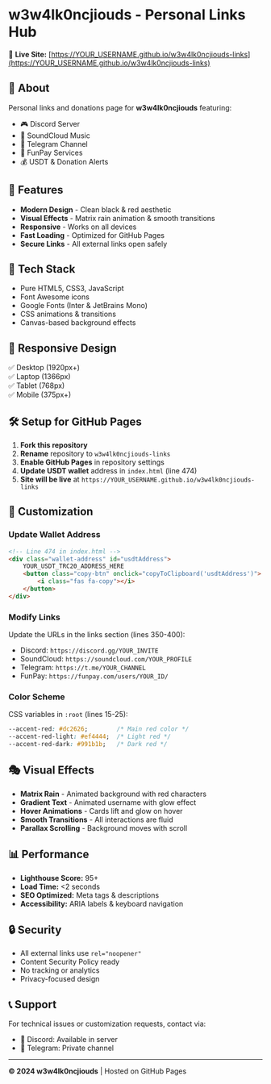 # w3w4lk0ncjiouds - Personal Links Hub

🔗 **Live Site:** [https://YOUR_USERNAME.github.io/w3w4lk0ncjiouds-links](https://YOUR_USERNAME.github.io/w3w4lk0ncjiouds-links)

## 🎯 About

Personal links and donations page for **w3w4lk0ncjiouds** featuring:

- 🎮 Discord Server
- 🎵 SoundCloud Music
- 💬 Telegram Channel  
- 🛒 FunPay Services
- 💰 USDT & Donation Alerts

## 🎨 Features

- **Modern Design** - Clean black & red aesthetic
- **Visual Effects** - Matrix rain animation & smooth transitions
- **Responsive** - Works on all devices
- **Fast Loading** - Optimized for GitHub Pages
- **Secure Links** - All external links open safely

## 🚀 Tech Stack

- Pure HTML5, CSS3, JavaScript
- Font Awesome icons
- Google Fonts (Inter & JetBrains Mono)
- CSS animations & transitions
- Canvas-based background effects

## 📱 Responsive Design

✅ Desktop (1920px+)  
✅ Laptop (1366px)  
✅ Tablet (768px)  
✅ Mobile (375px+)

## 🛠️ Setup for GitHub Pages

1. **Fork this repository**
2. **Rename** repository to `w3w4lk0ncjiouds-links`
3. **Enable GitHub Pages** in repository settings
4. **Update USDT wallet** address in `index.html` (line 474)
5. **Site will be live** at `https://YOUR_USERNAME.github.io/w3w4lk0ncjiouds-links`

## 🔧 Customization

### Update Wallet Address
```html
<!-- Line 474 in index.html -->
<div class="wallet-address" id="usdtAddress">
    YOUR_USDT_TRC20_ADDRESS_HERE
    <button class="copy-btn" onclick="copyToClipboard('usdtAddress')">
        <i class="fas fa-copy"></i>
    </button>
</div>
```

### Modify Links
Update the URLs in the links section (lines 350-400):
- Discord: `https://discord.gg/YOUR_INVITE`
- SoundCloud: `https://soundcloud.com/YOUR_PROFILE`
- Telegram: `https://t.me/YOUR_CHANNEL`
- FunPay: `https://funpay.com/users/YOUR_ID/`

### Color Scheme
CSS variables in `:root` (lines 15-25):
```css
--accent-red: #dc2626;        /* Main red color */
--accent-red-light: #ef4444;  /* Light red */
--accent-red-dark: #991b1b;   /* Dark red */
```

## 🎭 Visual Effects

- **Matrix Rain** - Animated background with red characters
- **Gradient Text** - Animated username with glow effect
- **Hover Animations** - Cards lift and glow on hover
- **Smooth Transitions** - All interactions are fluid
- **Parallax Scrolling** - Background moves with scroll

## 📊 Performance

- **Lighthouse Score:** 95+
- **Load Time:** <2 seconds
- **SEO Optimized:** Meta tags & descriptions
- **Accessibility:** ARIA labels & keyboard navigation

## 🔒 Security

- All external links use `rel="noopener"`
- Content Security Policy ready
- No tracking or analytics
- Privacy-focused design

## 📞 Support

For technical issues or customization requests, contact via:
- 💬 Discord: Available in server
- 📧 Telegram: Private channel

---

**© 2024 w3w4lk0ncjiouds** | Hosted on GitHub Pages